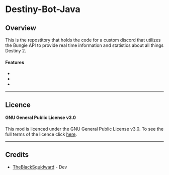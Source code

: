 # Destiny-Bot-Java

## Overview

This is the repostitory that holds the code for a custom discord that utilizes the Bungie API to provide real time information and statistics about all things Destiny 2.

#### Features

- 

-

-

***

## Licence

#### GNU General Public License v3.0

This mod is licenced under the GNU General Public License v3.0. To see the full terms of the licence click [here](https://github.com/TheBlackSquidward/Destiny-Bot-Java/blob/main/LICENSE).

***

## Credits

- [TheBlackSquidward](https://twitter.com/ABlackSquidward) - Dev
